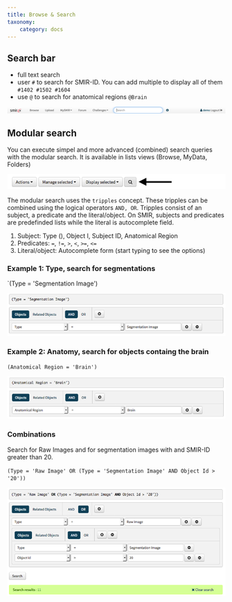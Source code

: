 ```yaml
---
title: Browse & Search
taxonomy:
    category: docs
---
```



## Search bar

- full text search
- user `#` to search for SMIR-ID. You can add multiple to display all of them
`#1402 #1502 #1604`
- use `@` to search for anatomical regions
`@Brain`

![search bar](https://github.com/SICASFoundation/smir-documenation/raw/master/assets/smir-search-bar.png)

## Modular search

You can execute simpel and more advanced (combined) search queries with the modular search. It is available in lists views (Browse, MyData, Folders)

![modular search](https://github.com/SICASFoundation/smir-documenation/raw/master/assets/smir-search-mod.png)

The modular search uses the  `tripples` concept. These tripples can be combined using the logical operators `AND, OR`. Tripples consist of an subject, a predicate and the literal/object. On SMIR, subjects and predicates are predefinded lists while the literal is autocomplete field.

1. Subject: Type (), Object I, Subject ID, Anatomical Region
1. Predicates: `=`, `!=`, `>`, `<`, `>=`, `<=`
1. Literal/object: Autocomplete form (start typing to see the options)

### Example 1: Type, search for segmentations

`(Type = 'Segmentation Image')

![search segmentations](https://github.com/SICASFoundation/smir-documenation/raw/master/assets/smir-search-segmentation.png)

### Example 2: Anatomy, search for objects containg the brain

`(Anatomical Region = 'Brain')`

![search brain](https://github.com/SICASFoundation/smir-documenation/raw/master/assets/smir-search-brain.png)

### Combinations

Search for Raw Images  and for segmentation images with and SMIR-ID greater than 20.

`(Type = 'Raw Image' OR (Type = 'Segmentation Image' AND Object Id > '20'))`

![search complex](https://github.com/SICASFoundation/smir-documenation/raw/master/assets/smir-search-complex.png)

